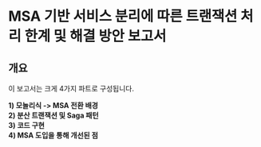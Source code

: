 
# MSA 기반 서비스 분리에 따른 트랜잭션 처리 한계 및 해결 방안 보고서 

## 개요

이 보고서는 크게 4가지 파트로 구성됩니다.
  
**1) 모놀리식 -> MSA 전환 배경** <br>
**2) 분산 트랜잭션 및 Saga 패턴** <br>
**3) 코드 구현** <br>
**4) MSA 도입을 통해 개선된 점** <br> 


```

